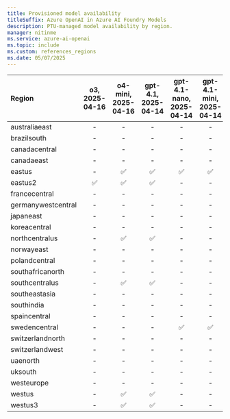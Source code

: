 ```yaml
---
title: Provisioned model availability
titleSuffix: Azure OpenAI in Azure AI Foundry Models
description: PTU-managed model availability by region.
manager: nitinme
ms.service: azure-ai-openai
ms.topic: include
ms.custom: references_regions
ms.date: 05/07/2025
---
```




| **Region**     | **o3**, **2025-04-16**   | **o4-mini**, **2025-04-16**   | **gpt-4.1**, **2025-04-14**   | **gpt-4.1-nano**, **2025-04-14**   | **gpt-4.1-mini**, **2025-04-14**   | **o3-mini**, **2025-01-31**   | **o1**, **2024-12-17**   | **gpt-4o**, **2024-05-13**   | **gpt-4o**, **2024-08-06**   | **gpt-4o**, **2024-11-20**   | **gpt-4o-mini**, **2024-07-18**   | **gpt-4**, **0613**   | **gpt-4**, **1106-Preview**   | **gpt-4**, **0125-Preview**   | **gpt-4**, **turbo-2024-04-09**   | **gpt-4-32k**, **0613**   | **gpt-35-turbo**, **1106**   | **gpt-35-turbo**, **0125**   |
|:-------------------|:----------------------:|:---------------------------:|:---------------------------:|:--------------------------------:|:--------------------------------:|:---------------------------:|:----------------------:|:--------------------------:|:--------------------------:|:--------------------------:|:-------------------------------:|:-------------------:|:---------------------------:|:---------------------------:|:-------------------------------:|:-----------------------:|:--------------------------:|:--------------------------:|
| australiaeast      | -                  | -                       | -                       | -                            | -                            | ✅                        | -                  | ✅                       | ✅                       | ✅                       | ✅                            | ✅                | ✅                        | ✅                        | ✅                            | ✅                    | ✅                       | ✅                       |
| brazilsouth        | -                  | -                       | -                       | -                            | -                            | -                       | -                  | ✅                       | ✅                       | ✅                       | ✅                            | ✅                | ✅                        | ✅                        | -                           | ✅                    | ✅                       | -                      |
| canadacentral      | -                  | -                       | -                       | -                            | -                            | -                       | -                  | ✅                       | -                      | -                      | -                           | ✅                | -                       | -                       | -                           | ✅                    | -                      | ✅                       |
| canadaeast         | -                  | -                       | -                       | -                            | -                            | ✅                        | -                  | ✅                       | ✅                       | ✅                       | ✅                            | ✅                | ✅                        | -                       | ✅                            | -                   | ✅                       | -                      |
| eastus             | -                  | ✅                        | ✅                        | ✅                             | ✅                             | -                       | -                  | ✅                       | ✅                       | ✅                       | ✅                            | ✅                | ✅                        | ✅                        | ✅                            | ✅                    | ✅                       | ✅                       |
| eastus2            | ✅                   | ✅                        | ✅                        | -                            | -                            | -                       | -                  | ✅                       | ✅                       | ✅                       | ✅                            | ✅                | ✅                        | ✅                        | ✅                            | ✅                    | ✅                       | ✅                       |
| francecentral      | -                  | -                       | -                       | -                            | -                            | -                       | -                  | ✅                       | ✅                       | -                      | ✅                            | ✅                | ✅                        | ✅                        | -                           | ✅                    | -                      | ✅                       |
| germanywestcentral | -                  | -                       | -                       | -                            | -                            | -                       | -                  | ✅                       | ✅                       | ✅                       | -                           | ✅                | ✅                        | ✅                        | ✅                            | ✅                    | ✅                       | -                      |
| japaneast          | -                  | -                       | -                       | -                            | -                            | ✅                        | ✅                   | ✅                       | ✅                       | ✅                       | ✅                            | -               | ✅                        | ✅                        | ✅                            | -                   | -                      | ✅                       |
| koreacentral       | -                  | -                       | -                       | -                            | -                            | ✅                        | -                  | ✅                       | ✅                       | ✅                       | ✅                            | ✅                | -                       | -                       | ✅                            | ✅                    | ✅                       | -                      |
| northcentralus     | -                  | ✅                        | ✅                        | -                            | -                            | -                       | -                  | ✅                       | ✅                       | ✅                       | ✅                            | ✅                | ✅                        | ✅                        | ✅                            | ✅                    | ✅                       | ✅                       |
| norwayeast         | -                  | -                       | -                       | -                            | -                            | -                       | -                  | ✅                       | ✅                       | -                      | ✅                            | ✅                | -                       | ✅                        | -                           | ✅                    | -                      | -                      |
| polandcentral      | -                  | -                       | -                       | -                            | -                            | -                       | -                  | ✅                       | -                      | ✅                       | -                           | ✅                | ✅                        | ✅                        | ✅                            | ✅                    | ✅                       | ✅                       |
| southafricanorth   | -                  | -                       | -                       | -                            | -                            | -                       | -                  | ✅                       | -                      | -                      | -                           | ✅                | ✅                        | -                       | ✅                            | ✅                    | ✅                       | -                      |
| southcentralus     | -                  | ✅                        | ✅                        | -                            | -                            | -                       | -                  | ✅                       | ✅                       | -                      | ✅                            | ✅                | ✅                        | ✅                        | ✅                            | ✅                    | ✅                       | ✅                       |
| southeastasia      | -                  | -                       | -                       | -                            | -                            | -                       | -                  | -                      | ✅                       | ✅                       | ✅                            | -               | -                       | -                       | -                           | -                   | -                      | -                      |
| southindia         | -                  | -                       | -                       | -                            | -                            | -                       | -                  | ✅                       | ✅                       | ✅                       | ✅                            | ✅                | ✅                        | ✅                        | -                           | ✅                    | ✅                       | ✅                       |
| spaincentral       | -                  | -                       | -                       | -                            | -                            | -                       | -                  | ✅                       | ✅                       | -                      | ✅                            | -               | -                       | -                       | -                           | -                   | -                      | ✅                       |
| swedencentral      | -                  | -                       | -                       | ✅                             | ✅                             | -                       | -                  | ✅                       | ✅                       | ✅                       | ✅                            | ✅                | ✅                        | ✅                        | ✅                            | ✅                    | ✅                       | ✅                       |
| switzerlandnorth   | -                  | -                       | -                       | -                            | -                            | -                       | -                  | ✅                       | ✅                       | ✅                       | ✅                            | ✅                | ✅                        | ✅                        | ✅                            | ✅                    | ✅                       | ✅                       |
| switzerlandwest    | -                  | -                       | -                       | -                            | -                            | -                       | -                  | -                      | -                      | -                      | -                           | -               | -                       | -                       | -                           | -                   | -                      | ✅                       |
| uaenorth           | -                  | -                       | -                       | -                            | -                            | ✅                        | ✅                   | ✅                       | ✅                       | ✅                       | -                           | -               | ✅                        | -                       | -                           | -                   | ✅                       | ✅                       |
| uksouth            | -                  | -                       | -                       | -                            | -                            | -                       | ✅                   | ✅                       | ✅                       | ✅                       | ✅                            | ✅                | ✅                        | ✅                        | ✅                            | ✅                    | ✅                       | ✅                       |
| westeurope         | -                  | -                       | -                       | -                            | -                            | -                       | -                  | -                      | -                      | ✅                       | -                           | -               | -                       | -                       | -                           | -                   | -                      | -                      |
| westus             | -                  | ✅                        | ✅                        | -                            | -                            | -                       | -                  | ✅                       | ✅                       | ✅                       | ✅                            | ✅                | ✅                        | ✅                        | ✅                            | ✅                    | ✅                       | ✅                       |
| westus3            | -                  | ✅                        | ✅                        | -                            | -                            | -                       | -                  | ✅                       | ✅                       | ✅                       | ✅                            | ✅                | ✅                        | ✅                        | ✅                            | ✅                    | ✅                       | ✅                       |
